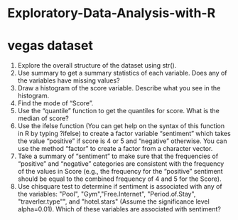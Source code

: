 # Exploratory-Data-Analysis-with-R
# vegas dataset
1. Explore the overall structure of the dataset using str().
2. Use summary to get a summary statistics of each variable. Does any of the variables have missing values?
3. Draw a histogram of the score variable. Describe what you see in the histogram.
4. Find the mode of “Score”.
5. Use the “quantile” function to get the quantiles for score. What is the median of score?
6. Use the ifelse function (You can get help on the syntax of this function in R by typing ?ifelse) to create a factor variable “sentiment” which takes the value “positive” if score is 4 or 5 and “negative” otherwise. You can use the method “factor” to create a factor from a character vector.
7. Take a summary of “sentiment” to make sure that the frequencies of “positive” and “negative” categories are consistent with the frequency of the values in Score (e.g., the frequency for the “positive” sentiment should be equal to the combined frequency of 4 and 5 for the Score).
8. Use chisquare test to determine if sentiment is associated with any of the variables: "Pool", "Gym","Free.Internet", "Period.of.Stay", "traverler.type"", and "hotel.stars" (Assume the significance level alpha=0.01). Which of these variables are associated with sentiment?

